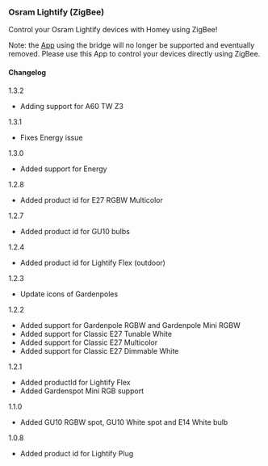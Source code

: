 ### Osram Lightify (ZigBee)

Control your Osram Lightify devices with Homey using ZigBee!

Note: the [App](https://apps.athom.com/app/com.osram.lightify) using the bridge will no longer be supported and eventually removed. Please use this App to control your devices directly using ZigBee.

#### Changelog
1.3.2
- Adding support for A60 TW Z3

1.3.1
- Fixes Energy issue

1.3.0
- Added support for Energy

1.2.8
- Added product id for E27 RGBW Multicolor

1.2.7
- Added product id for GU10 bulbs

1.2.4
- Added product id for Lightify Flex (outdoor)

1.2.3
- Update icons of Gardenpoles

1.2.2
- Added support for Gardenpole RGBW and Gardenpole Mini RGBW
- Added support for Classic E27 Tunable White
- Added support for Classic E27 Multicolor
- Added support for Classic E27 Dimmable White

1.2.1
- Added productId for Lightify Flex
- Added Gardenspot Mini RGB support

1.1.0
- Added GU10 RGBW spot, GU10 White spot and E14 White bulb

1.0.8
- Added product id for Lightify Plug
